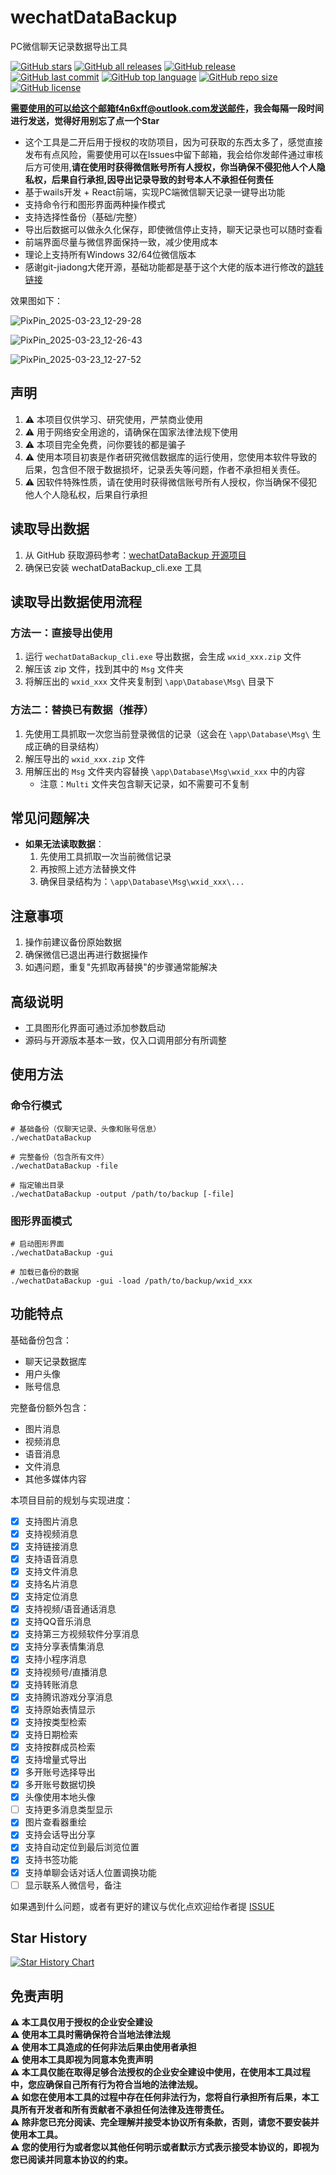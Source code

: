 # wechatDataBackup
PC微信聊天记录数据导出工具

[![GitHub stars](https://img.shields.io/github/stars/XF-FS/wechatDataBackup_cli)](https://github.com/XF-FS/wechatDataBackup_cli/stargazers)
[![GitHub all releases](https://img.shields.io/github/downloads/XF-FS/wechatDataBackup_cli/total)](https://github.com/XF-FS/wechatDataBackup_cli/releases)
[![GitHub release](https://img.shields.io/github/v/release/XF-FS/wechatDataBackup_cli)](https://github.com/XF-FS/wechatDataBackup_cli/releases)
[![GitHub last commit](https://img.shields.io/github/last-commit/XF-FS/wechatDataBackup_cli)](https://github.com/XF-FS/wechatDataBackup_cli/commits/main)
[![GitHub top language](https://img.shields.io/github/languages/top/XF-FS/wechatDataBackup_cli)](https://github.com/XF-FS/wechatDataBackup_cli)
[![GitHub repo size](https://img.shields.io/github/repo-size/XF-FS/wechatDataBackup_cli)](https://github.com/XF-FS/wechatDataBackup_cli)
[![GitHub license](https://img.shields.io/github/license/XF-FS/wechatDataBackup_cli)](https://github.com/XF-FS/wechatDataBackup_cli/blob/main/LICENSE)

**需要使用的可以给这个邮箱f4n6xff@outlook.com发送邮件，我会每隔一段时间进行发送，觉得好用别忘了点一个Star**

* 这个工具是二开后用于授权的攻防项目，因为可获取的东西太多了，感觉直接发布有点风险，需要使用可以在Issues中留下邮箱，我会给你发邮件通过审核后方可使用,**请在使用时获得微信账号所有人授权，你当确保不侵犯他人个人隐私权，后果自行承担,因导出记录导致的封号本人不承担任何责任**
* 基于wails开发 + React前端，实现PC端微信聊天记录一键导出功能
* 支持命令行和图形界面两种操作模式
* 支持选择性备份（基础/完整）
* 导出后数据可以做永久化保存，即使微信停止支持，聊天记录也可以随时查看
* 前端界面尽量与微信界面保持一致，减少使用成本
* 理论上支持所有Windows 32/64位微信版本
* 感谢git-jiadong大佬开源，基础功能都是基于这个大佬的版本进行修改的[跳转链接](https://github.com/git-jiadong/wechatDataBackup)

效果图如下：

![PixPin_2025-03-23_12-29-28](https://github.com/user-attachments/assets/a97c0bb6-0eab-4eff-9d22-30875e8831d8)

![PixPin_2025-03-23_12-26-43](https://github.com/user-attachments/assets/bdc65206-7f26-4ffe-ad76-f985cf691472)

![PixPin_2025-03-23_12-27-52](https://github.com/user-attachments/assets/318863b9-ad8f-48df-bb1a-1202651f2d67)


## 声明
1. ⚠️ 本项目仅供学习、研究使用，严禁商业使用
2. ⚠️ 用于网络安全用途的，请确保在国家法律法规下使用
3. ⚠️ 本项目完全免费，问你要钱的都是骗子
4. ⚠️ 使用本项目初衷是作者研究微信数据库的运行使用，您使用本软件导致的后果，包含但不限于数据损坏，记录丢失等问题，作者不承担相关责任。
5. ⚠️ 因软件特殊性质，请在使用时获得微信账号所有人授权，你当确保不侵犯他人个人隐私权，后果自行承担

## 读取导出数据
1. 从 GitHub 获取源码参考：[wechatDataBackup 开源项目](https://github.com/git-jiadong/wechatDataBackup)
2. 确保已安装 wechatDataBackup_cli.exe 工具

## 读取导出数据使用流程

### 方法一：直接导出使用
1. 运行 `wechatDataBackup_cli.exe` 导出数据，会生成 `wxid_xxx.zip` 文件
2. 解压该 zip 文件，找到其中的 `Msg` 文件夹
3. 将解压出的 `wxid_xxx` 文件夹复制到 `\app\Database\Msg\` 目录下

### 方法二：替换已有数据（推荐）
1. 先使用工具抓取一次您当前登录微信的记录（这会在 `\app\Database\Msg\` 生成正确的目录结构）
2. 解压导出的 `wxid_xxx.zip` 文件
3. 用解压出的 `Msg` 文件夹内容替换 `\app\Database\Msg\wxid_xxx` 中的内容
   - 注意：`Multi` 文件夹包含聊天记录，如不需要可不复制

## 常见问题解决
- **如果无法读取数据**：
  1. 先使用工具抓取一次当前微信记录
  2. 再按照上述方法替换文件
  3. 确保目录结构为：`\app\Database\Msg\wxid_xxx\...`

## 注意事项
1. 操作前建议备份原始数据
2. 确保微信已退出再进行数据操作
3. 如遇问题，重复"先抓取再替换"的步骤通常能解决

## 高级说明
- 工具图形化界面可通过添加参数启动
- 源码与开源版本基本一致，仅入口调用部分有所调整


## 使用方法

### 命令行模式
```shell
# 基础备份（仅聊天记录、头像和账号信息）
./wechatDataBackup

# 完整备份（包含所有文件）
./wechatDataBackup -file

# 指定输出目录
./wechatDataBackup -output /path/to/backup [-file]
```

### 图形界面模式
```shell
# 启动图形界面
./wechatDataBackup -gui

# 加载已备份的数据
./wechatDataBackup -gui -load /path/to/backup/wxid_xxx
```


## 功能特点

基础备份包含：
- 聊天记录数据库
- 用户头像
- 账号信息

完整备份额外包含：
- 图片消息
- 视频消息
- 语音消息
- 文件消息
- 其他多媒体内容

本项目目前的规划与实现进度：
- [x] 支持图片消息
- [x] 支持视频消息
- [x] 支持链接消息
- [x] 支持语音消息
- [x] 支持文件消息
- [x] 支持名片消息
- [x] 支持定位消息
- [x] 支持视频/语音通话消息
- [x] 支持QQ音乐消息
- [x] 支持第三方视频软件分享消息
- [x] 支持分享表情集消息
- [x] 支持小程序消息
- [x] 支持视频号/直播消息
- [x] 支持转账消息
- [x] 支持腾讯游戏分享消息
- [x] 支持原始表情显示
- [x] 支持按类型检索
- [x] 支持日期检索
- [x] 支持按群成员检索
- [x] 支持增量式导出
- [x] 多开账号选择导出
- [x] 多开账号数据切换
- [x] 头像使用本地头像
- [ ] 支持更多消息类型显示
- [x] 图片查看器重绘
- [x] 支持会话导出分享
- [x] 支持自动定位到最后浏览位置
- [x] 支持书签功能
- [x] 支持单聊会话对话人位置调换功能
- [ ] 显示联系人微信号，备注

如果遇到什么问题，或者有更好的建议与优化点欢迎给作者提 [ISSUE](https://github.com/XF-FS/wechatDataBackup_cli/issues)


## Star History

[![Star History Chart](https://api.star-history.com/svg?repos=XF-FS/wechatDataBackup_cli&type=Date)](https://star-history.com/?utm_source=bestxtools.com#XF-FS/wechatDataBackup_cli&Date)

## 免责声明
**⚠️ 本工具仅用于授权的企业安全建设**<br/>
**⚠️ 使用本工具时需确保符合当地法律法规**<br/>
**⚠️ 使用本工具造成的任何非法后果由使用者承担**<br/>
**⚠️ 使用本工具即视为同意本免责声明**<br/>
**⚠️ 本工具仅能在取得足够合法授权的企业安全建设中使用，在使用本工具过程中，您应确保自己所有行为符合当地的法律法规。**<br/>
**⚠️ 如您在使用本工具的过程中存在任何非法行为，您将自行承担所有后果，本工具所有开发者和所有贡献者不承担任何法律及连带责任。**<br/>
**⚠️ 除非您已充分阅读、完全理解并接受本协议所有条款，否则，请您不要安装并使用本工具。**<br/>
**⚠️ 您的使用行为或者您以其他任何明示或者默示方式表示接受本协议的，即视为您已阅读并同意本协议的约束。**<br/>

